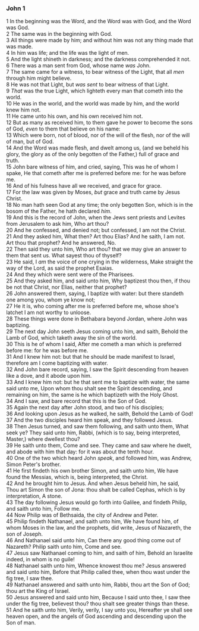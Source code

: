 ### John 1

1 In the beginning was the Word, and the Word was with God, and the Word was God.  
2 The same was in the beginning with God.  
3 All things were made by him; and without him was not any thing made that was made.  
4 In him was life; and the life was the light of men.  
5 And the light shineth in darkness; and the darkness comprehended it not.  
6 There was a man sent from God, whose name *was* John.  
7 The same came for a witness, to bear witness of the Light, that all *men* through him might believe.  
8 He was not that Light, but *was sent* to bear witness of that Light.  
9 *That* was the true Light, which lighteth every man that cometh into the world.  
10 He was in the world, and the world was made by him, and the world knew him not.  
11 He came unto his own, and his own received him not.  
12 But as many as received him, to them gave he power to become the sons of God, *even* to them that believe on his name:  
13 Which were born, not of blood, nor of the will of the flesh, nor of the will of man, but of God.  
14 And the Word was made flesh, and dwelt among us, (and we beheld his glory, the glory as of the only begotten of the Father,) full of grace and truth.  
15 John bare witness of him, and cried, saying, This was he of whom I spake, He that cometh after me is preferred before me: for he was before me.  
16 And of his fulness have all we received, and grace for grace.  
17 For the law was given by Moses, *but* grace and truth came by Jesus Christ.  
18 No man hath seen God at any time; the only begotten Son, which is in the bosom of the Father, he hath declared *him*.  
19 And this is the record of John, when the Jews sent priests and Levites from Jerusalem to ask him, Who art thou?  
20 And he confessed, and denied not; but confessed, I am not the Christ.  
21 And they asked him, What then? Art thou Elias? And he saith, I am not. Art thou that prophet? And he answered, No.  
22 Then said they unto him, Who art thou? that we may give an answer to them that sent us. What sayest thou of thyself?  
23 He said, I *am* the voice of one crying in the wilderness, Make straight the way of the Lord, as said the prophet Esaias.  
24 And they which were sent were of the Pharisees.  
25 And they asked him, and said unto him, Why baptizest thou then, if thou be not that Christ, nor Elias, neither that prophet?  
26 John answered them, saying, I baptize with water: but there standeth one among you, whom ye know not;  
27 He it is, who coming after me is preferred before me, whose shoe's latchet I am not worthy to unloose.  
28 These things were done in Bethabara beyond Jordan, where John was baptizing.  
29 The next day John seeth Jesus coming unto him, and saith, Behold the Lamb of God, which taketh away the sin of the world.  
30 This is he of whom I said, After me cometh a man which is preferred before me: for he was before me.  
31 And I knew him not: but that he should be made manifest to Israel, therefore am I come baptizing with water.  
32 And John bare record, saying, I saw the Spirit descending from heaven like a dove, and it abode upon him.  
33 And I knew him not: but he that sent me to baptize with water, the same said unto me, Upon whom thou shalt see the Spirit descending, and remaining on him, the same is he which baptizeth with the Holy Ghost.  
34 And I saw, and bare record that this is the Son of God.  
35 Again the next day after John stood, and two of his disciples;  
36 And looking upon Jesus as he walked, he saith, Behold the Lamb of God!  
37 And the two disciples heard him speak, and they followed Jesus.  
38 Then Jesus turned, and saw them following, and saith unto them, What seek ye? They said unto him, Rabbi, (which is to say, being interpreted, Master,) where dwellest thou?  
39 He saith unto them, Come and see. They came and saw where he dwelt, and abode with him that day: for it was about the tenth hour.  
40 One of the two which heard John *speak*, and followed him, was Andrew, Simon Peter's brother.  
41 He first findeth his own brother Simon, and saith unto him, We have found the Messias, which is, being interpreted, the Christ.  
42 And he brought him to Jesus. And when Jesus beheld him, he said, Thou art Simon the son of Jona: thou shalt be called Cephas, which is by interpretation, A stone.  
43 The day following Jesus would go forth into Galilee, and findeth Philip, and saith unto him, Follow me.  
44 Now Philip was of Bethsaida, the city of Andrew and Peter.  
45 Philip findeth Nathanael, and saith unto him, We have found him, of whom Moses in the law, and the prophets, did write, Jesus of Nazareth, the son of Joseph.  
46 And Nathanael said unto him, Can there any good thing come out of Nazareth? Philip saith unto him, Come and see.  
47 Jesus saw Nathanael coming to him, and saith of him, Behold an Israelite indeed, in whom is no guile!  
48 Nathanael saith unto him, Whence knowest thou me? Jesus answered and said unto him, Before that Philip called thee, when thou wast under the fig tree, I saw thee.  
49 Nathanael answered and saith unto him, Rabbi, thou art the Son of God; thou art the King of Israel.  
50 Jesus answered and said unto him, Because I said unto thee, I saw thee under the fig tree, believest thou? thou shalt see greater things than these.  
51 And he saith unto him, Verily, verily, I say unto you, Hereafter ye shall see heaven open, and the angels of God ascending and descending upon the Son of man.  
